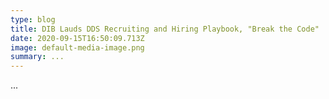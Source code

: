 ```yaml
---
type: blog
title: DIB Lauds DDS Recruiting and Hiring Playbook, "Break the Code"
date: 2020-09-15T16:50:09.713Z
image: default-media-image.png
summary: ...
---
```

...